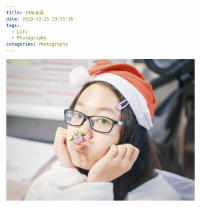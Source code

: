 ```yaml
---
title: 19年圣诞
date: 2019-12-25 23:55:36
tags:
  - Life
  - Photography
categories: Photography
---
```

![8419](191215/8419.jpg)